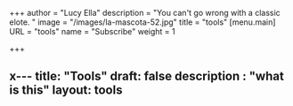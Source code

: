 +++
author = "Lucy Ella"
description = "You can't go wrong with a classic elote.  "
image = "/images/la-mascota-52.jpg"
title = "tools"
[menu.main]
URL = "tools"
name = "Subscribe"
weight = 1

+++
## x--- title: "Tools" draft: false description : "what is this" layout: tools